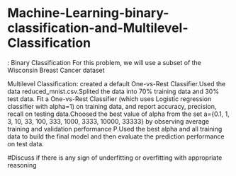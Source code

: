 # Machine-Learning-binary-classification-and-Multilevel-Classification
: Binary Classification 
For this problem, we will use a subset of the Wisconsin Breast Cancer dataset

Multilevel Classification:
created a default One-vs-Rest Classifier.Used the data reduced_mnist.csv.Splited the data into 70% training data and 30% test data. Fit a One-vs-Rest Classifier (which uses Logistic regression classifier with alpha=1) on training data, and report accuracy, precision, recall on testing data.Choosed the best value of alpha from the set a={0.1, 1, 3, 10, 33, 100, 333, 1000, 3333, 10000, 33333} by observing average training and validation performance P.Used the best alpha and all training data to build the final model and then evaluate the prediction performance on test data.

#Discuss if there is any sign of underfitting or overfitting with appropriate reasoning
